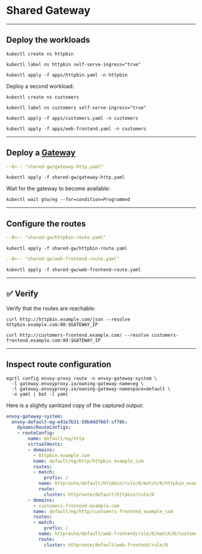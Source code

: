 # Shared Gateway

---

## Deploy the workloads

```shell
kubectl create ns httpbin
```

```shell
kubectl label ns httpbin self-serve-ingress="true"
```

```shell
kubectl apply -f apps/httpbin.yaml -n httpbin
```

Deploy a second workload:

```shell
kubectl create ns customers
```

```shell
kubectl label ns customers self-serve-ingress="true"
```

```shell
kubectl apply -f apps/customers.yaml -n customers
```

```shell
kubectl apply -f apps/web-frontend.yaml -n customers
```

---


## Deploy a [Gateway](https://gateway-api.sigs.k8s.io/api-types/gateway/)

```yaml linenums="1" hl_lines="13-18"
--8<-- "shared-gw/gateway-http.yaml"
```

```shell
kubectl apply -f shared-gw/gateway-http.yaml
```

Wait for the gateway to become available:

```shell
kubectl wait gtw/eg --for=condition=Programmed
```

---

## Configure the routes

```yaml linenums="1"
--8<-- "shared-gw/httpbin-route.yaml"
```

```shell
kubectl apply -f shared-gw/httpbin-route.yaml
```

```yaml linenums="1"
--8<-- "shared-gw/web-frontend-route.yaml"
```

```shell
kubectl apply -f shared-gw/web-frontend-route.yaml
```

---

## :white_check_mark: Verify

Verify that the routes are reachable:

```shell
curl http://httpbin.example.com/json --resolve httpbin.example.com:80:$GATEWAY_IP
```


```shell
curl http://customers-frontend.example.com/ --resolve customers-frontend.example.com:80:$GATEWAY_IP
```

---

## Inspect route configuration

```shell
egctl config envoy-proxy route -n envoy-gateway-system \
  -l gateway.envoyproxy.io/owning-gateway-name=eg \
  -l gateway.envoyproxy.io/owning-gateway-namespace=default \
  -o yaml | bat -l yaml
```

Here is a slightly sanitized copy of the captured output:

```yaml
envoy-gateway-system:
  envoy-default-eg-e41e7b31-59b4dd766f-sf78k:
    dynamicRouteConfigs:
    - routeConfig:
        name: default/eg/http
        virtualHosts:
        - domains:
          - httpbin.example.com
          name: default/eg/http/httpbin_example_com
          routes:
          - match:
              prefix: /
            name: httproute/default/httpbin/rule/0/match/0/httpbin_example_com
            route:
              cluster: httproute/default/httpbin/rule/0
        - domains:
          - customers-frontend.example.com
          name: default/eg/http/customers-frontend_example_com
          routes:
          - match:
              prefix: /
            name: httproute/default/web-frontend/rule/0/match/0/customers-frontend_example_com
            route:
              cluster: httproute/default/web-frontend/rule/0
```
